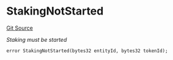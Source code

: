 # StakingNotStarted
[Git Source](https://github.com/nayms/contracts-v3/blob/0aa70a4d39a9875c02cd43cc38c09012f52d800e/src/shared/CustomErrors.sol)

*Staking must be started*


```solidity
error StakingNotStarted(bytes32 entityId, bytes32 tokenId);
```

